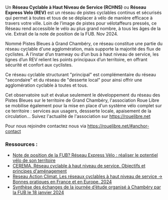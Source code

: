 Un <strong>Réseau Cyclable à Haut Niveau de Service (RCHNS)</strong>  ou <strong>Réseau Express Velo (REV)</strong> est un réseau de pistes cyclables continus et sécurisés qui permet à toutes et tous de se déplacer à vélo de manière efficace à travers votre ville. Loin de l’image de pistes pour vélotaffeurs pressés, ce Réseau rend accessible le vélo au plus grand nombre, à tous les âges de la vie. Extrait de la note de position de la FUB. Nov 2024.

Nommé Pistes Bleues à Grand Chambéry, ce réseau constitue une partie du réseau cyclable d'une agglomération, mais supporte la majorité
des flux de cyclistes. À l’instar d’un tramway ou d’un bus à haut niveau de service, les lignes
d’un REV relient les points principaux d’un territoire, en offrant sécurité et confort aux
cyclistes. 

Ce réseau cyclable structurant "principal" est complémentaire du réseau "secondaire" et du réseau de "desserte local" pour ainsi offrir une agglomération cyclable à toutes et tous.

Cet observatoire suit et évalue seulement le développement du réseau des Pistes Bleues sur le territoire de Grand Chambéry, l'association Roue Libre se mobilise également pour la mise en place d'un système vélo complet sur ce territoire : services aux usagers, dessserte locale, apaisement de la circulation...
Suivez l'actualité de l'association sur https://rouelibre.net

Pour nous rejoindre contactez nous via https://rouelibre.net/#anchor-contact

### Ressources :
- <a href="https://www.fub.fr/sites/fub/files/fub_note-position_rev_241017_web.pdf" target="_blank">Note de position de la FUB? Réseau Express Vélo : réaliser le potentiel vélo de son territoire </a>
- <a href="https://www.au5v.fr/wp-content/uploads/2024/10/fi03316_velo_n35_reseau_cyclable_hns.pdf" target="_blank">CEREMA. Réseau cyclable à haut niveau de service. Objectifs et principes d'aménagement</a>
- <a href="https://reseauactionclimat.org/wp-content/uploads/2024/01/rac_bp_reseauxcycl_pages.pdf" target="_blank">Reseau Action Climat. Les réseaux cyclables à haut niveau de service -> Bonnes pratiques en France et en Europe. 2024</a>
- <a href="https://www.fub.fr/fub/actualites/reseau-express-velo-concept-transposable-dela-grandes-metropoles" target="_blank">Synthèse des échanges de la journée d’étude organisé à Chambéry par la FUB le 18 janvier 2024 </a>